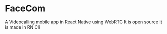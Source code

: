# FaceCom
A Videocalling mobile app in React Native using WebRTC
It is open source
It is made in RN Cli
